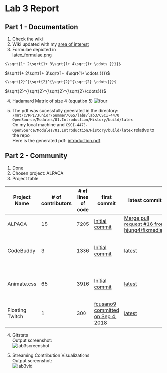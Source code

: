 # Lab 3 Report
## Part 1 - Documentation
1. Check the wiki
2. Wiki updated with my [area of interest](https://github.com/PotatoPalooza/oss-repo-template/wiki/Area-of-interest)
3. Formulae depicted in   
[latex_formulae.png](https://github.com/rcos/CSCI-4470-OpenSource/blob/master/Modules/03.DocumentationAndCommunity/latex_formulae.png)  

`$\sqrt{1+ 2\sqrt{1+ 3\sqrt{1+ 4\sqrt{1+ \cdots }}}}$`  

$\sqrt{1+ 2\sqrt{1+ 3\sqrt{1+ 4\sqrt{1+ \cdots }}}}$  

`$\sqrt{2}^{\sqrt{2}^{\sqrt{2}^{\sqrt{2} \cdots}}}$`  

$\sqrt{2}^{\sqrt{2}^{\sqrt{2}^{\sqrt{2} \cdots}}}$  

4. Hadamard Matrix of size 4 (equation 5)
![four](https://user-images.githubusercontent.com/49171429/173102050-3b830aa2-0807-434c-9512-b3f0b9fb2d73.PNG)

5. The pdf was sucessfully gneerated in the directory:
`/mnt/c/RPI/Junior/Summer/OSS/labs/lab3/CSCI-4470 OpenSource/Modules/01.Introduction/History/build/latex`   
On my local machine and `CSCI-4470-OpenSource/Modules/01.Introduction/History/build/latex` relative to the repo  
Here is the generated pdf: [introduction.pdf](https://github.com/PotatoPalooza/oss-repo-template/files/8880351/introduction.pdf)

## Part 2 - Community
1. Done
2. Chosen project: ALPACA
3. Project table  

|Project Name| # of contributors | # of lines of code| first commit| latest commit| current branches|
|---|---|---|---|---|---|
|ALPACA| 15 | 7205 | [Initial commit](https://github.com/rpi-alpaca/alpaca/commit/a8b820a9c12f26ee5861a3cd511dd36805705468) | [Merge pull request #16 from hjung4/fixmedia2](https://github.com/rpi-alpaca/alpaca/commit/550d1c4f06c0697f5c9e638a98cce34bb2fa5fee) | master, color_test, LogicGate |
|CodeBuddy|3|1336|[Initial commit](https://github.com/didioj/CodeBuddy/commit/11ffbb404a02fe65794baeb56bc38734a64138ac)|[latest](https://github.com/didioj/CodeBuddy/commit/ef224c682f118c3257cbd7e8ea27fe50c47ee834)|master, add-code-of-conduct-1|
|Animate.css|65|3916|[Initial commit](https://github.com/animate-css/animate.css/commit/8a2380e7de3a083a4e453e7f46f29d9d10f44d43)|[latest](https://github.com/animate-css/animate.css/commit/61d13bad4b0bd42b2f3b3d6951872135df896e72)|master, sass, gh-pages, de-dist-directory|
|Floating Twitch|1|300|[fcusano9 committed on Sep 4, 2018  ](https://github.com/fcusano9/FloatingTwitch/commit/8ae1d065a505a3baeb4bc77eeb61c3f474c81270)|[latest](https://github.com/fcusano9/FloatingTwitch/commit/0e0289a7ea4a60822a5c44903586976909ede17f)| master, dev |

4. Gitstats  
Output screenshot:   
![lab3screenshot](https://user-images.githubusercontent.com/49171429/173296757-0b1c7b73-1e1e-4a4c-850c-58dcfc199347.png)


5. Streaming Contribution Visualizations  
Output screenshot:  
![lab3vid](https://user-images.githubusercontent.com/49171429/173296792-eafa8243-3b43-4936-a64f-f4f49f130701.png)
 
